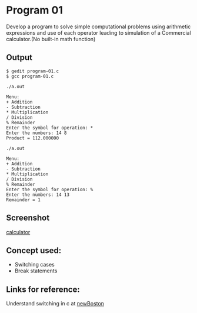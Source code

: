 # Program 01

Develop a program to solve simple computational problems using arithmetic expressions and use of each operator leading to simulation of a Commercial calculator.(No built-in math function)

## Output

```shell
$ gedit program-01.c
$ gcc program-01.c

./a.out

Menu:
+ Addition
- Subtraction
* Multiplication
/ Division
% Remainder
Enter the symbol for operation: *
Enter the numbers: 14 8
Product = 112.000000

./a.out

Menu:
+ Addition
- Subtraction
* Multiplication
/ Division
% Remainder
Enter the symbol for operation: %
Enter the numbers: 14 13
Remainder = 1

```

## Screenshot
[calculator](https://user-images.githubusercontent.com/44167922/50517635-37af6a00-0ad7-11e9-945b-a7d074fef98d.png)

## Concept used:

- Switching cases
- Break statements

## Links for reference:

Understand switching in c at [newBoston](https://www.youtube.com/watch?v=qZRP5hKGHrs&list=PL6gx4Cwl9DGAKIXv8Yr6nhGJ9Vlcjyymq&index=31 "Link to YouTube video")


